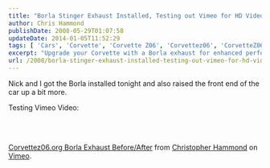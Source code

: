 ```yaml
---
title: "Borla Stinger Exhaust Installed, Testing out Vimeo for HD Video Uploads"
author: Chris Hammond
publishDate: 2008-05-29T01:07:58
updateDate: 2014-01-05T11:52:29
tags: [ 'Cars', 'Corvette', 'Corvette Z06', 'Corvettez06', 'CorvetteZ06org' ]
excerpt: "Upgrade your Corvette with a Borla exhaust for enhanced performance. Watch the before/after video on Vimeo by Christopher Hammond. #Corvette #Borla #Exhaust"
url: /2008/borla-stinger-exhaust-installed-testing-out-vimeo-for-hd-video-uploads  # Use the generated URL with year
---
```

<p>Nick and I got the Borla installed tonight and also raised the front end of the car up a bit more.</p> <p>Testing Vimeo Video:</p> <p>&#160;</p><object type="application/x-shockwave-flash" width="400" height="300" data="https://www.vimeo.com/moogaloop.swf?clip_id=800759&amp;server=www.vimeo.com&amp;fullscreen=1&amp;show_title=1&amp;show_byline=1&amp;show_portrait=0&amp;color=">	<param name="quality" value="best" />	<param name="allowfullscreen" value="true" />	<param name="scale" value="showAll" />	<param name="movie" value="https://www.vimeo.com/moogaloop.swf?clip_id=800759&amp;server=www.vimeo.com&amp;fullscreen=1&amp;show_title=1&amp;show_byline=1&amp;show_portrait=0&amp;color=" /></object><br /><a href="https://www.vimeo.com/800759/l:embed_800759">Corvettez06.org Borla Exhaust Before/After</a> from <a href="https://www.vimeo.com/user406592/l:embed_800759">Christopher Hammond</a> on <a href="https://vimeo.com/l:embed_800759">Vimeo</a>.

